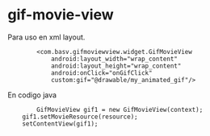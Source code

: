 gif-movie-view
==============

Para uso en xml layout.

            <com.basv.gifmoviewview.widget.GifMovieView
                android:layout_width="wrap_content"
                android:layout_height="wrap_content"
                android:onClick="onGifClick"
                custom:gif="@drawable/my_animated_gif"/>

En codigo java
            
            GifMovieView gif1 = new GifMovieView(context);
	    gif1.setMovieResource(resource);
	    setContentView(gif1);
